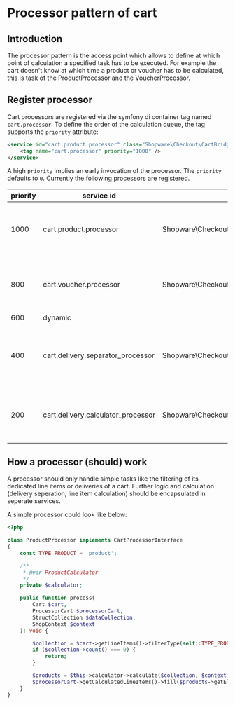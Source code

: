 # Processor pattern of cart 

## Introduction
The processor pattern is the access point which allows to define at which point of calculation a specified task has to be executed.
For example the cart doesn't know at which time a product or voucher has to be calculated, this is task of the ProductProcessor and the VoucherProcessor.

## Register processor
Cart processors are registered via the symfony di container tag named `cart.processor`.
To define the order of the calculation queue, the tag supports the `priority` attribute:
```xml
<service id="cart.product.processor" class="Shopware\Checkout\CartBridge\Product\ProductProcessor">
    <tag name="cart.processor" priority="1000" />
</service>
```
A high `priority` implies an early invocation of the processor. The `priority` defaults to `0`.
Currently the following processors are registered.

| priority | service id | class | task |
| -------- | ---------- | ----- | ---- |
| 1000 | cart.product.processor | Shopware\Checkout\CartBridge\Product\ProductProcessor  |  handle products which added to the cart by customer  |
| 800 | cart.voucher.processor | Shopware\Checkout\CartBridge\Voucher\VoucherProcessor | handle vouchers which added to the cart by customer |
| 600 | dynamic |  |  |
| 400 | cart.delivery.separator_processor | Shopware\Checkout\Cart\Delivery\DeliverySeparatorProcessor  | separates the different deliverable line items into deliveries |
| 200 | cart.delivery.calculator_processor | Shopware\Checkout\Cart\Delivery\DeliveryCalculatorProcessor | calculates all deliveries which were created |

## How a processor (should) work
A processor should only handle simple tasks like the filtering of its dedicated line items or deliveries of a cart. Further logic and calculation (delivery seperation, line item calculation) should be encapsulated in seperate services.

A simple processor could look like below:
```php
<?php

class ProductProcessor implements CartProcessorInterface
{
    const TYPE_PRODUCT = 'product';

    /**
     * @var ProductCalculator
     */
    private $calculator;

    public function process(
        Cart $cart,
        ProcessorCart $processorCart,
        StructCollection $dataCollection,
        ShopContext $context
    ): void {

        $collection = $cart->getLineItems()->filterType(self::TYPE_PRODUCT);
        if ($collection->count() === 0) {
            return;
        }

        $products = $this->calculator->calculate($collection, $context, $dataCollection);
        $processorCart->getCalculatedLineItems()->fill($products->getElements());
    }
}
```



